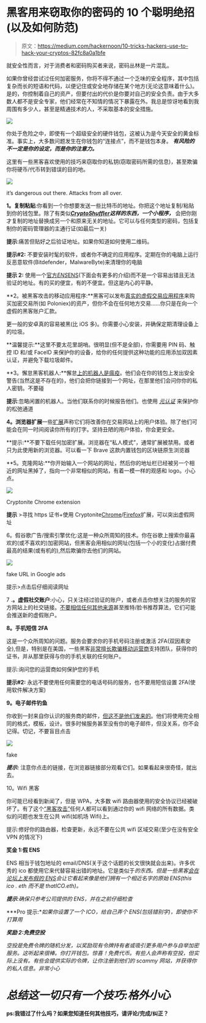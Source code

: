 # 黑客用来窃取你的密码的 10 个聪明绝招(以及如何防范)

> 原文：<https://medium.com/hackernoon/10-tricks-hackers-use-to-hack-your-cryptos-82fc8a0a1bfe>

就安全性而言，对于消费者和密码购买者来说，密码丛林是一片混乱。

如果你曾经尝试过任何加密服务，你将不得不通过一个乏味的安全程序，其中包括复杂而长的短语和代码，以便记住或安全地存储在某个地方(无论这意味着什么)。是的，你控制着自己的资产，但要付出的代价是你要对自己的安全负责。由于大多数人都不是安全专家，他们经常在不知情的情况下暴露在外。我总是惊讶地看到我周围有多少人，甚至是精通技术的人，不采取基本的安全措施。

![](img/326f4f1e39e7b610f0b1a7e9e6299e70.png)

你处于危险之中，即使有一个超级安全的硬件钱包，这被认为是今天安全的黄金标准。事实上，大多数问题发生在你钱包的“连接点”，而不是钱包本身。 ***有风险的不一定是你的设定，而是你的注意力。***

这里有一些黑客喜欢使用的技巧来窃取你的私钥(窃取密码所需的信息)，甚至欺骗你将硬币/代币转到错误的目的地。

![](img/e6887c280dc7a87224688eec8865a18e.png)

it’s dangerous out there. Attacks from all over.

**1。复制粘贴**:你看到一个你想要发送一些比特币的地址。你把这个地址复制/粘贴到你的钱包里。除了有类似[***CryptoShuffler***](https://www.kaspersky.com/blog/cryptoshuffler-bitcoin-stealer/19976/)***这样的东西，一个小程序，*** 会把你刚才复制的地址替换成另一个和原来无关的地址。它可以与任何类型的密码，包括复制你的密码管理器的主通行证(如最后一关)

**提示**:痛苦但贴好之后验证地址。如果你知道如何使用二维码。

**提示#2:** 不要安装时髦的软件，或者你不确定的应用程序。定期在你的电脑上运行反恶意软件(Bitdefender，MalwareByte)来清理你的电脑

**提示 2:** 使用一个[官方*ENS*ENS](http://ens.domains/)(下面会有更多的介绍)而不是一个容易出错且无法验证的地址。有的买的便宜，有的不便宜。但这是内心的平静。

**2。被黑客攻击的移动应用程序:**黑客可以发布[真实的虚假交易应用程序](https://www.hackread.com/fake-poloniex-cryptocurrency-apps-on-play-store-stealing-user-data/)来购买加密交易所(如 Poloniex)的资产，但你不会在任何地方交易……你只是在向一个虚假的黑客账户汇款。

更一般的安卓真的容易被黑(比 iOS 多)。你需要小心安装，并确保定期清理设备上的垃圾。

**温馨提示:**这里不要太花里胡哨。很明显(但不是全部)，你需要用 PIN 码、触控 ID 和/或 FaceID 来保护你的设备，给你的任何提供这种功能的应用添加双因素认证，并避免下载垃圾邮件。

**3。懈怠黑客机器人:**懈怠[上的机器人是瘟疫](https://bitcointalk.org/index.php?topic=2120020.0)。他们会在你的钱包上发出安全警告(当然这是不存在的)，他们会把你链接到一个网址，在那里他们会问你你的私人密钥。不要碰

**提示**:忽略闲置的机器人。当他们联系你的时候报告他们。也使用 [*元认证*](https://metacert.com/) 来保护你的松弛通道

**4。浏览器扩展**一些[扩展](https://www.bleepingcomputer.com/news/security/chrome-extension-embeds-in-browser-monero-miner-that-drains-your-cpu/)声称它们将改善你在交易网站上的用户体验。除了他们可能会在同一时间阅读你所有的打字。坚持丑陋的用户体验，你会更安全。

**提示:**不要下载任何加密扩展。浏览器在“私人模式”，通常扩展被禁用。或者只为此使用新的浏览器。可以看一下 Brave 这款内置钱包的区块链原生浏览器

**5。克隆网站:**你开始输入一个网站的网址，然后你的地址栏已经被另一个相近的网址黑掉了，指向一个非常相似的网站，有着一模一样的观感和 logo。小心点。

![](img/d0a0bfcb4883c842525d8a6e4c222442.png)

Cryptonite Chrome extension

**提示** >寻找 https 证书+使用 Cryptonite[Chrome](https://chrome.google.com/webstore/detail/cryptonite-by-metacert/keghdcpemohlojlglbiegihkljkgnige)/[Firefox](https://addons.mozilla.org/en-US/firefox/addon/cryptonite-by-metacert/)扩展，可以突出虚假网址

6。假谷歌广告/搜索引擎优化:这是一种众所周知的技术。你在谷歌上搜索你最喜欢的(或不喜欢的)加密网站，但黑客会用相似的网址(包括一个小的变化)占据付费最高的结果(或有机的),然后欺骗你去他们的网站。

![](img/5c56ccd2b1a50330336c15d684c7cd76.png)

fake URL in Google ads

提示>点击后仔细阅读网址

7 .**。虚假社交账户**:小心，只关注经过验证的账户，或者点击你想关注的服务的官方网站上的社交链接。[不要相信任何其他来源](/the-adex-blog/scam-alert-adex-site-clone-fake-twitter-account-99d0fb3d9d11)甚至推特/脸书推荐算法，它们可能会推送新的虚假账户。

**8。手机短信 2FA**

这是一个众所周知的问题。服务会要求你的手机号码注册或激活 2FA(双因素安全),但是，特别是在美国，一些黑客[非常擅长欺骗移动运营商](https://techcrunch.com/2017/09/18/ss7-coinbase-bitcoin-hack-2fa-vulnerable/)支持团队，获得你的证书，并从那里获得与你的手机关联的任何账户。

提示:询问您的运营商如何保护您的手机

**提示#2:** 永远不要使用任何需要您的电话号码的服务，也不要用短信设置 2FA(使用软件解决方案)

**9。电子邮件钓鱼**

你收到一封来自你认识的服务商的邮件，[但这不是他们发来的](https://cointelegraph.com/news/225-million-lost-as-cryptocurrency-investors-get-hooked-by-phishing-scams)。他们将使用完全相同的格式，模板，设计。很多时候服务甚至没有你的电子邮件，但没关系，你不会记得。切记，不要盲目点击

![](img/f396b1c8a65ec38762a4ac51deb3c233.png)

fake

***提示:*** 注意你点击的链接，在浏览器链接部分观看它们。如果看起来很奇怪，就出去。

10。Wifi 黑客

你可能已经看到新闻了，但是 WPA，大多数 wifi 路由器使用的安全协议已经被破坏了。有了这个[“黑客攻击”](https://arstechnica.com/information-technology/2017/10/severe-flaw-in-wpa2-protocol-leaves-wi-fi-traffic-open-to-eavesdropping/)任何人都可以看到通过你的 wifi 网络的所有数据。类似的问题也发生在公共 wifi(如机场 Wifi)上。

提示:修好你的路由器，检查更新，永远不要在公共 wifi 区域交易(至少在没有安全 VPN 的情况下)

**奖金 1:假 ENS**

ENS 相当于钱包地址的 email/DNS(关于这个话题的长文很快就会出来)。许多优秀的 ico 都使用它来代替容易出错的地址。它是类似于*的东西。但是一些黑客[会在论坛上发布假的 ENS](https://blog.ambrosus.com/be-very-paranoid-with-security-ico-warning-from-ambrosus-team-728d1ceb5055)会让它看起来像是他们拥有一个相近名字的原始 ENS(this ico . eth 而不是 thatICO.eth)。*

***提示**:确保只参考公司提供的 ENS，并在之前仔细检查*

***Pro 提示:**如果你设置了一个 ICO，给自己弄个 ENS(包括错别字)，即使你不打算用*

***奖励 2:免费空投***

*空投是免费令牌的随机分发，以奖励现有令牌持有者或吸引更多用户参与自举加密服务。这听起来很棒。你打开钱包。惊喜！免费代币。有些人会声称有空投，但实际上没有。有些会提供实际的令牌，让你注册到他们的 scammy 网站，并获得你的私人信息。非常小心*

# *总结这一切只有一个技巧:格外小心*

**ps:我错过了什么吗？如果您知道任何其他技巧，请评论/完成/纠正？**